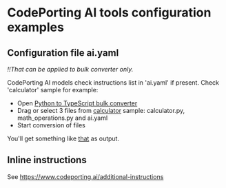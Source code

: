  # CodePorting AI tools configuration examples 

 ## Configuration file ai.yaml

_!!That can be applied to bulk converter only._

CodePorting AI models check instructions list in 'ai.yaml' if present. Check 'calculator' sample for example:

- Open [Python to TypeScript bulk converter](https://products.codeporting.ai/bulk-convert/python-to-typescript/) 
- Drag or select 3 files from [calculator](/calculator/) sample: calculator.py, math_operations.py and ai.yaml
- Start conversion of files

You'll get something like [that](/calculator/translated/typescript) as output.


 ## Inline instructions 

 See https://www.codeporting.ai/additional-instructions